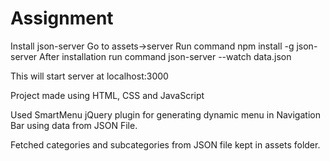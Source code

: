 # Assignment

Install json-server
    Go to assets->server
    Run command npm install -g json-server
After installation run command
    json-server --watch data.json

This will start server at localhost:3000

Project made using HTML, CSS and JavaScript

Used SmartMenu jQuery plugin for generating dynamic menu in Navigation Bar using data from JSON File.

Fetched categories and subcategories from JSON file kept in assets folder. 